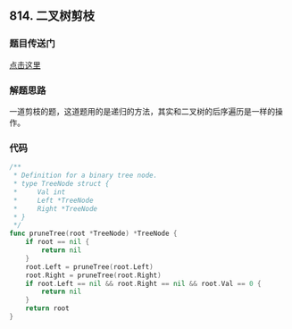 ## 814. 二叉树剪枝

### 题目传送门

[点击这里](https://leetcode.cn/problems/binary-tree-pruning/)

### 解题思路

一道剪枝的题，这道题用的是递归的方法，其实和二叉树的后序遍历是一样的操作。

### 代码

```go
/**
 * Definition for a binary tree node.
 * type TreeNode struct {
 *     Val int
 *     Left *TreeNode
 *     Right *TreeNode
 * }
 */
func pruneTree(root *TreeNode) *TreeNode {
    if root == nil {
        return nil
    }
    root.Left = pruneTree(root.Left)
    root.Right = pruneTree(root.Right)
    if root.Left == nil && root.Right == nil && root.Val == 0 {
        return nil
    }
    return root
}

```
